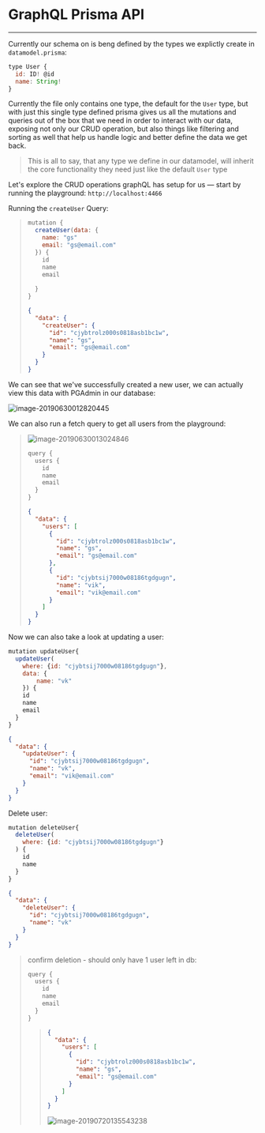 # GraphQL Prisma API

------

Currently our schema on is beng defined by the types we explictly create in `datamodel.prisma`:

```js
type User {
  id: ID! @id
  name: String!
}
```

Currently the file only contains one type, the default for the `User` type, but with just this single type defined prisma gives us all the mutations and queries out of the box that we need in order to interact with our data, exposing not only our CRUD operation, but also things like filtering and sorting as well that help us handle logic and better define the data we get back. 

> This is all to say, that any type we define in our datamodel, will inherit the core functionality they need just like the default `User` type

Let's  explore the CRUD operations graphQL has setup for us — start by running the playground: `http://localhost:4466`

Running the `createUser` Query:

> ```js
> mutation {
>   createUser(data: {
>     name: "gs"
>     email: "gs@email.com"
>   }) {
>     id
>     name
>     email
>     
>   }
> }
> ```
>
> ```json
> {
>   "data": {
>     "createUser": {
>       "id": "cjybtrolz000s0818asb1bc1w",
>       "name": "gs",
>       "email": "gs@email.com"
>     }
>   }
> }
> ```



We can see that we've successfully created a new user, we can actually view this data with PGAdmin in our database:

![image-20190630012820445](http://ww1.sinaimg.cn/large/006tNc79ly1g4j4azbp02j30ju08zdgp.jpg)

We can also run a fetch query to get all users from the playground:

> ![image-20190630013024846](http://ww2.sinaimg.cn/large/006tNc79ly1g4j4cxc8c3j30x7086my3.jpg)
>
> ```js
> query {
>   users {
>     id
>     name
>     email
>   }
> }
> ```
>
> ```json
> {
>   "data": {
>     "users": [
>       {
>         "id": "cjybtrolz000s0818asb1bc1w",
>         "name": "gs",
>         "email": "gs@email.com"
>       },
>       {
>         "id": "cjybtsij7000w08186tgdgugn",
>         "name": "vik",
>         "email": "vik@email.com"
>       }
>     ]
>   }
> }
> ```



Now we can also take a look at updating a user:

```js
mutation updateUser{
  updateUser(
    where: {id: "cjybtsij7000w08186tgdgugn"},
    data: {
    	name: "vk"
    }) {
    id
    name
    email
  }
}
```

```json
{
  "data": {
    "updateUser": {
      "id": "cjybtsij7000w08186tgdgugn",
      "name": "vk",
      "email": "vik@email.com"
    }
  }
}
```



Delete user:

```js
mutation deleteUser{
  deleteUser(
    where: {id: "cjybtsij7000w08186tgdgugn"}
  ) {
    id
    name
  }
}
```

```json
{
  "data": {
    "deleteUser": {
      "id": "cjybtsij7000w08186tgdgugn",
      "name": "vk"
    }
  }
}
```

> confirm deletion -  should only have 1 user left in db:
>
> ```js
> query {
>   users {
>     id
>     name
>     email
>   }
> }
> ```
>
> > ```json
> > {
> >   "data": {
> >     "users": [
> >       {
> >         "id": "cjybtrolz000s0818asb1bc1w",
> >         "name": "gs",
> >         "email": "gs@email.com"
> >       }
> >     ]
> >   }
> > }
> > ```
> >
> > ![image-20190720135543238](http://ww3.sinaimg.cn/large/006tNc79ly1g56uam1417j30np03djrp.jpg)



